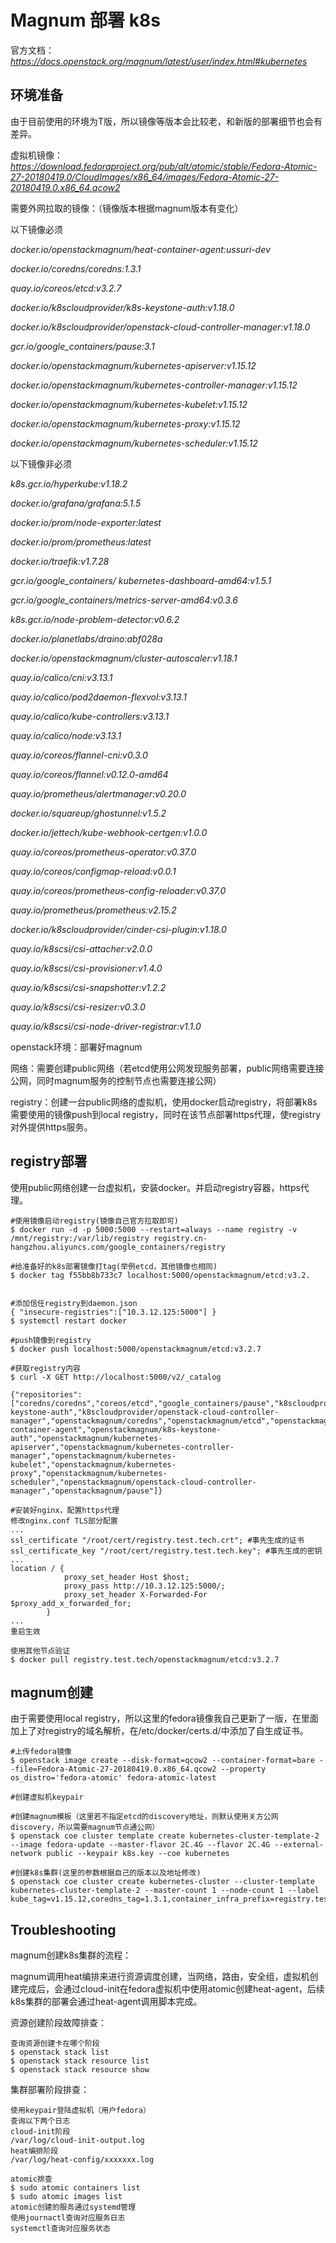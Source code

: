 # Magnum 部署 k8s
官方文档：_https://docs.openstack.org/magnum/latest/user/index.html#kubernetes_

## 环境准备
由于目前使用的环境为T版，所以镜像等版本会比较老，和新版的部署细节也会有差异。

虚拟机镜像：_https://download.fedoraproject.org/pub/alt/atomic/stable/Fedora-Atomic-27-20180419.0/CloudImages/x86_64/images/Fedora-Atomic-27-20180419.0.x86_64.qcow2_

需要外网拉取的镜像：（镜像版本根据magnum版本有变化）

以下镜像必须

_docker.io/openstackmagnum/heat-container-agent:ussuri-dev_

_docker.io/coredns/coredns:1.3.1_

_quay.io/coreos/etcd:v3.2.7_

_docker.io/k8scloudprovider/k8s-keystone-auth:v1.18.0_

_docker.io/k8scloudprovider/openstack-cloud-controller-manager:v1.18.0_

_gcr.io/google_containers/pause:3.1_

_docker.io/openstackmagnum/kubernetes-apiserver:v1.15.12_

_docker.io/openstackmagnum/kubernetes-controller-manager:v1.15.12_

_docker.io/openstackmagnum/kubernetes-kubelet:v1.15.12_

_docker.io/openstackmagnum/kubernetes-proxy:v1.15.12_

_docker.io/openstackmagnum/kubernetes-scheduler:v1.15.12_

以下镜像非必须

_k8s.gcr.io/hyperkube:v1.18.2_

_docker.io/grafana/grafana:5.1.5_

_docker.io/prom/node-exporter:latest_

_docker.io/prom/prometheus:latest_

_docker.io/traefik:v1.7.28_

_gcr.io/google_containers/
kubernetes-dashboard-amd64:v1.5.1_

_gcr.io/google_containers/metrics-server-amd64:v0.3.6_

_k8s.gcr.io/node-problem-detector:v0.6.2_

_docker.io/planetlabs/draino:abf028a_

_docker.io/openstackmagnum/cluster-autoscaler:v1.18.1_

_quay.io/calico/cni:v3.13.1_

_quay.io/calico/pod2daemon-flexvol:v3.13.1_

_quay.io/calico/kube-controllers:v3.13.1_

_quay.io/calico/node:v3.13.1_

_quay.io/coreos/flannel-cni:v0.3.0_

_quay.io/coreos/flannel:v0.12.0-amd64_

_quay.io/prometheus/alertmanager:v0.20.0_

_docker.io/squareup/ghostunnel:v1.5.2_

_docker.io/jettech/kube-webhook-certgen:v1.0.0_

_quay.io/coreos/prometheus-operator:v0.37.0_

_quay.io/coreos/configmap-reload:v0.0.1_

_quay.io/coreos/prometheus-config-reloader:v0.37.0_

_quay.io/prometheus/prometheus:v2.15.2_

_docker.io/k8scloudprovider/cinder-csi-plugin:v1.18.0_

_quay.io/k8scsi/csi-attacher:v2.0.0_

_quay.io/k8scsi/csi-provisioner:v1.4.0_

_quay.io/k8scsi/csi-snapshotter:v1.2.2_

_quay.io/k8scsi/csi-resizer:v0.3.0_

_quay.io/k8scsi/csi-node-driver-registrar:v1.1.0_


openstack环境：部署好magnum

网络：需要创建public网络（若etcd使用公网发现服务部署，public网络需要连接公网，同时magnum服务的控制节点也需要连接公网）

registry：创建一台public网络的虚拟机，使用docker启动registry，将部署k8s需要使用的镜像push到local registry，同时在该节点部署https代理，使registry对外提供https服务。

## registry部署
使用public网络创建一台虚拟机，安装docker。并启动registry容器，https代理。

```
#使用镜像启动registry(镜像自己官方拉取即可)
$ docker run -d -p 5000:5000 --restart=always --name registry -v /mnt/registry:/var/lib/registry registry.cn-hangzhou.aliyuncs.com/google_containers/registry

#给准备好的k8s部署镜像打tag(举例etcd，其他镜像也相同)
$ docker tag f55bb8b733c7 localhost:5000/openstackmagnum/etcd:v3.2.


#添加信任registry到daemon.json
{ "insecure-registries":["10.3.12.125:5000"] }
$ systemctl restart docker

#push镜像到registry
$ docker push localhost:5000/openstackmagnum/etcd:v3.2.7

#获取registry内容
$ curl -X GET http://localhost:5000/v2/_catalog

{"repositories":["coredns/coredns","coreos/etcd","google_containers/pause","k8scloudprovider/k8s-keystone-auth","k8scloudprovider/openstack-cloud-controller-manager","openstackmagnum/coredns","openstackmagnum/etcd","openstackmagnum/heat-container-agent","openstackmagnum/k8s-keystone-auth","openstackmagnum/kubernetes-apiserver","openstackmagnum/kubernetes-controller-manager","openstackmagnum/kubernetes-kubelet","openstackmagnum/kubernetes-proxy","openstackmagnum/kubernetes-scheduler","openstackmagnum/openstack-cloud-controller-manager","openstackmagnum/pause"]}

#安装好nginx，配置https代理
修改nginx.conf TLS部分配置
...
ssl_certificate "/root/cert/registry.test.tech.crt"; #事先生成的证书
ssl_certificate_key "/root/cert/registry.test.tech.key"; #事先生成的密钥
...
location / {
            proxy_set_header Host $host;
            proxy_pass http://10.3.12.125:5000/;
            proxy_set_header X-Forwarded-For $proxy_add_x_forwarded_for;
        }
...
重启生效

使用其他节点验证
$ docker pull registry.test.tech/openstackmagnum/etcd:v3.2.7
```

## magnum创建
由于需要使用local registry，所以这里的fedora镜像我自己更新了一版，在里面加上了对registry的域名解析，在/etc/docker/certs.d/中添加了自生成证书。

```
#上传fedora镜像
$ openstack image create --disk-format=qcow2 --container-format=bare --file=Fedora-Atomic-27-20180419.0.x86_64.qcow2 --property os_distro='fedora-atomic' fedora-atomic-latest

#创建虚拟机keypair

#创建magnum模板（这里若不指定etcd的discovery地址，则默认使用关方公网discovery，所以需要magnum节点通公网）
$ openstack coe cluster template create kubernetes-cluster-template-2 --image fedora-update --master-flavor 2C.4G --flavor 2C.4G --external-network public --keypair k8s.key --coe kubernetes

#创建k8s集群(这里的参数根据自己的版本以及地址修改)
$ openstack coe cluster create kubernetes-cluster --cluster-template kubernetes-cluster-template-2 --master-count 1 --node-count 1 --label kube_tag=v1.15.12,coredns_tag=1.3.1,container_infra_prefix=registry.test.tech/openstackmagnum/,etcd_tag=v3.2.7,cloud_provider_tag=v1.18.0,k8s_keystone_auth_tag=v1.18.0
```

## Troubleshooting

magnum创建k8s集群的流程：

magnum调用heat编排来进行资源调度创建，当网络，路由，安全组，虚拟机创建完成后，会通过cloud-init在fedora虚拟机中使用atomic创建heat-agent，后续k8s集群的部署会通过heat-agent调用脚本完成。

资源创建阶段故障排查：
```
查询资源创建卡在哪个阶段
$ openstack stack list
$ openstack stack resource list
$ openstack stack resource show 
```

集群部署阶段排查：
```
使用keypair登陆虚拟机（用户fedora）
查询以下两个日志
cloud-init阶段
/var/log/cloud-init-output.log
heat编排阶段
/var/log/heat-config/xxxxxxx.log

atomic排查
$ sudo atomic containers list
$ sudo atomic images list
atomic创建的服务通过systemd管理
使用journactl查询对应服务日志
systemctl查询对应服务状态
```

